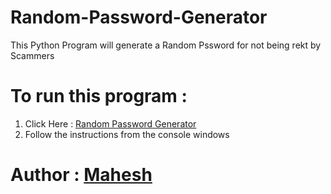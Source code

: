 # Random-Password-Generator
This Python Program will generate a Random Pssword for not being rekt by Scammers
# To run this program :
1. Click Here :  <a href="https://replit.com/@maheshdel/Random-Password-Generator#main.py">Random Password Generator</a>
2. Follow the instructions from the console windows
# Author : <a href="https://github.com/mahesh-del">Mahesh</a>
